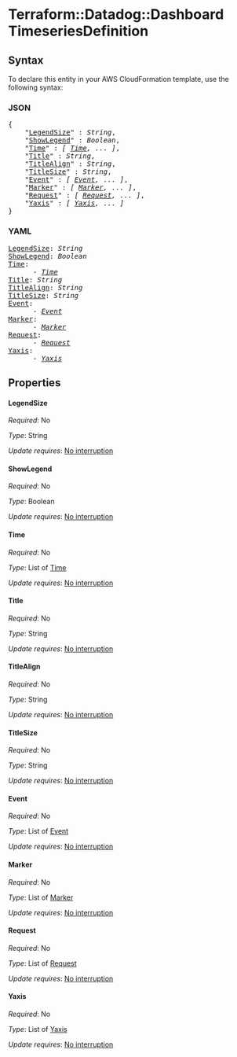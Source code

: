 # Terraform::Datadog::Dashboard TimeseriesDefinition

## Syntax

To declare this entity in your AWS CloudFormation template, use the following syntax:

### JSON

<pre>
{
    "<a href="#legendsize" title="LegendSize">LegendSize</a>" : <i>String</i>,
    "<a href="#showlegend" title="ShowLegend">ShowLegend</a>" : <i>Boolean</i>,
    "<a href="#time" title="Time">Time</a>" : <i>[ <a href="timeseriesdefinition-time.md">Time</a>, ... ]</i>,
    "<a href="#title" title="Title">Title</a>" : <i>String</i>,
    "<a href="#titlealign" title="TitleAlign">TitleAlign</a>" : <i>String</i>,
    "<a href="#titlesize" title="TitleSize">TitleSize</a>" : <i>String</i>,
    "<a href="#event" title="Event">Event</a>" : <i>[ <a href="timeseriesdefinition-event.md">Event</a>, ... ]</i>,
    "<a href="#marker" title="Marker">Marker</a>" : <i>[ <a href="timeseriesdefinition-marker.md">Marker</a>, ... ]</i>,
    "<a href="#request" title="Request">Request</a>" : <i>[ <a href="timeseriesdefinition-request.md">Request</a>, ... ]</i>,
    "<a href="#yaxis" title="Yaxis">Yaxis</a>" : <i>[ <a href="timeseriesdefinition-yaxis.md">Yaxis</a>, ... ]</i>
}
</pre>

### YAML

<pre>
<a href="#legendsize" title="LegendSize">LegendSize</a>: <i>String</i>
<a href="#showlegend" title="ShowLegend">ShowLegend</a>: <i>Boolean</i>
<a href="#time" title="Time">Time</a>: <i>
      - <a href="timeseriesdefinition-time.md">Time</a></i>
<a href="#title" title="Title">Title</a>: <i>String</i>
<a href="#titlealign" title="TitleAlign">TitleAlign</a>: <i>String</i>
<a href="#titlesize" title="TitleSize">TitleSize</a>: <i>String</i>
<a href="#event" title="Event">Event</a>: <i>
      - <a href="timeseriesdefinition-event.md">Event</a></i>
<a href="#marker" title="Marker">Marker</a>: <i>
      - <a href="timeseriesdefinition-marker.md">Marker</a></i>
<a href="#request" title="Request">Request</a>: <i>
      - <a href="timeseriesdefinition-request.md">Request</a></i>
<a href="#yaxis" title="Yaxis">Yaxis</a>: <i>
      - <a href="timeseriesdefinition-yaxis.md">Yaxis</a></i>
</pre>

## Properties

#### LegendSize

_Required_: No

_Type_: String

_Update requires_: [No interruption](https://docs.aws.amazon.com/AWSCloudFormation/latest/UserGuide/using-cfn-updating-stacks-update-behaviors.html#update-no-interrupt)

#### ShowLegend

_Required_: No

_Type_: Boolean

_Update requires_: [No interruption](https://docs.aws.amazon.com/AWSCloudFormation/latest/UserGuide/using-cfn-updating-stacks-update-behaviors.html#update-no-interrupt)

#### Time

_Required_: No

_Type_: List of <a href="timeseriesdefinition-time.md">Time</a>

_Update requires_: [No interruption](https://docs.aws.amazon.com/AWSCloudFormation/latest/UserGuide/using-cfn-updating-stacks-update-behaviors.html#update-no-interrupt)

#### Title

_Required_: No

_Type_: String

_Update requires_: [No interruption](https://docs.aws.amazon.com/AWSCloudFormation/latest/UserGuide/using-cfn-updating-stacks-update-behaviors.html#update-no-interrupt)

#### TitleAlign

_Required_: No

_Type_: String

_Update requires_: [No interruption](https://docs.aws.amazon.com/AWSCloudFormation/latest/UserGuide/using-cfn-updating-stacks-update-behaviors.html#update-no-interrupt)

#### TitleSize

_Required_: No

_Type_: String

_Update requires_: [No interruption](https://docs.aws.amazon.com/AWSCloudFormation/latest/UserGuide/using-cfn-updating-stacks-update-behaviors.html#update-no-interrupt)

#### Event

_Required_: No

_Type_: List of <a href="timeseriesdefinition-event.md">Event</a>

_Update requires_: [No interruption](https://docs.aws.amazon.com/AWSCloudFormation/latest/UserGuide/using-cfn-updating-stacks-update-behaviors.html#update-no-interrupt)

#### Marker

_Required_: No

_Type_: List of <a href="timeseriesdefinition-marker.md">Marker</a>

_Update requires_: [No interruption](https://docs.aws.amazon.com/AWSCloudFormation/latest/UserGuide/using-cfn-updating-stacks-update-behaviors.html#update-no-interrupt)

#### Request

_Required_: No

_Type_: List of <a href="timeseriesdefinition-request.md">Request</a>

_Update requires_: [No interruption](https://docs.aws.amazon.com/AWSCloudFormation/latest/UserGuide/using-cfn-updating-stacks-update-behaviors.html#update-no-interrupt)

#### Yaxis

_Required_: No

_Type_: List of <a href="timeseriesdefinition-yaxis.md">Yaxis</a>

_Update requires_: [No interruption](https://docs.aws.amazon.com/AWSCloudFormation/latest/UserGuide/using-cfn-updating-stacks-update-behaviors.html#update-no-interrupt)

